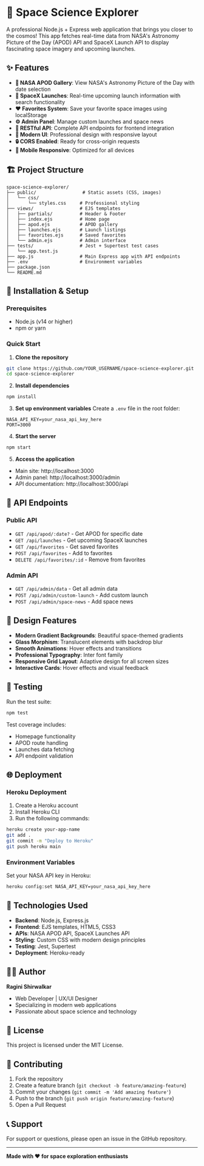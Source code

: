 # 🚀 Space Science Explorer

A professional Node.js + Express web application that brings you closer to the cosmos! This app fetches real-time data from NASA's Astronomy Picture of the Day (APOD) API and SpaceX Launch API to display fascinating space imagery and upcoming launches.

## ✨ Features

- **🌌 NASA APOD Gallery**: View NASA's Astronomy Picture of the Day with date selection
- **🚀 SpaceX Launches**: Real-time upcoming launch information with search functionality
- **❤️ Favorites System**: Save your favorite space images using localStorage
- **⚙️ Admin Panel**: Manage custom launches and space news
- **📡 RESTful API**: Complete API endpoints for frontend integration
- **🎨 Modern UI**: Professional design with responsive layout
- **🔒 CORS Enabled**: Ready for cross-origin requests
- **📱 Mobile Responsive**: Optimized for all devices

## 🏗️ Project Structure

```
space-science-explorer/
├── public/                 # Static assets (CSS, images)
│   └── css/
│       └── styles.css     # Professional styling
├── views/                 # EJS templates
│   ├── partials/          # Header & Footer
│   ├── index.ejs          # Home page
│   ├── apod.ejs           # APOD gallery
│   ├── launches.ejs       # Launch listings
│   ├── favorites.ejs      # Saved favorites
│   └── admin.ejs          # Admin interface
├── tests/                 # Jest + Supertest test cases
│   └── app.test.js
├── app.js                 # Main Express app with API endpoints
├── .env                   # Environment variables
├── package.json
└── README.md
```

## 🚀 Installation & Setup

### Prerequisites
- Node.js (v14 or higher)
- npm or yarn

### Quick Start

1. **Clone the repository**
```bash
git clone https://github.com/YOUR_USERNAME/space-science-explorer.git
cd space-science-explorer
```

2. **Install dependencies**
```bash
npm install
```

3. **Set up environment variables**
Create a `.env` file in the root folder:
```env
NASA_API_KEY=your_nasa_api_key_here
PORT=3000
```

4. **Start the server**
```bash
npm start
```

5. **Access the application**
- Main site: http://localhost:3000
- Admin panel: http://localhost:3000/admin
- API documentation: http://localhost:3000/api

## 📡 API Endpoints

### Public API
- `GET /api/apod/:date?` - Get APOD for specific date
- `GET /api/launches` - Get upcoming SpaceX launches
- `GET /api/favorites` - Get saved favorites
- `POST /api/favorites` - Add to favorites
- `DELETE /api/favorites/:id` - Remove from favorites

### Admin API
- `GET /api/admin/data` - Get all admin data
- `POST /api/admin/custom-launch` - Add custom launch
- `POST /api/admin/space-news` - Add space news

## 🎨 Design Features

- **Modern Gradient Backgrounds**: Beautiful space-themed gradients
- **Glass Morphism**: Translucent elements with backdrop blur
- **Smooth Animations**: Hover effects and transitions
- **Professional Typography**: Inter font family
- **Responsive Grid Layout**: Adaptive design for all screen sizes
- **Interactive Cards**: Hover effects and visual feedback

## 🧪 Testing

Run the test suite:
```bash
npm test
```

Test coverage includes:
- Homepage functionality
- APOD route handling
- Launches data fetching
- API endpoint validation

## 🌐 Deployment

### Heroku Deployment
1. Create a Heroku account
2. Install Heroku CLI
3. Run the following commands:

```bash
heroku create your-app-name
git add .
git commit -m "Deploy to Heroku"
git push heroku main
```

### Environment Variables
Set your NASA API key in Heroku:
```bash
heroku config:set NASA_API_KEY=your_nasa_api_key_here
```

## 🔧 Technologies Used

- **Backend**: Node.js, Express.js
- **Frontend**: EJS templates, HTML5, CSS3
- **APIs**: NASA APOD API, SpaceX Launches API
- **Styling**: Custom CSS with modern design principles
- **Testing**: Jest, Supertest
- **Deployment**: Heroku-ready

## 👨‍💻 Author

**Ragini Shirwalkar**
- Web Developer | UX/UI Designer
- Specializing in modern web applications
- Passionate about space science and technology

## 📄 License

This project is licensed under the MIT License.

## 🤝 Contributing

1. Fork the repository
2. Create a feature branch (`git checkout -b feature/amazing-feature`)
3. Commit your changes (`git commit -m 'Add amazing feature'`)
4. Push to the branch (`git push origin feature/amazing-feature`)
5. Open a Pull Request

## 📞 Support

For support or questions, please open an issue in the GitHub repository.

---

**Made with ❤️ for space exploration enthusiasts**





